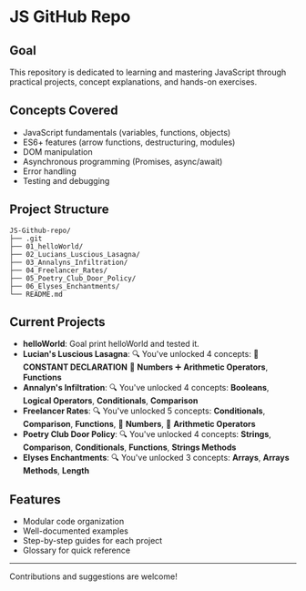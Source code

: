 # JS GitHub Repo

## Goal

This repository is dedicated to learning and mastering JavaScript through practical projects, concept explanations, and hands-on exercises.

## Concepts Covered

- JavaScript fundamentals (variables, functions, objects)
- ES6+ features (arrow functions, destructuring, modules)
- DOM manipulation
- Asynchronous programming (Promises, async/await)
- Error handling
- Testing and debugging

## Project Structure

```
JS-Github-repo/
├── .git                   
├── 01_helloWorld/
├── 02_Lucians_Luscious_Lasagna/          
├── 03_Annalyns_Infiltration/ 
├── 04_Freelancer_Rates/
├── 05_Poetry_Club_Door_Policy/          
├── 06_Elyses_Enchantments/          
└── README.md             

```

## Current Projects

- **helloWorld**: Goal print helloWorld and tested it.
- **Lucian's Luscious Lasagna**: 🔍 You've unlocked 4 concepts: 🧩 **CONSTANT DECLARATION** 🔢 **Numbers** ➕ **Arithmetic Operators**, **Functions**
- **Annalyn's Infiltration**: 🔍 You've unlocked 4 concepts: **Booleans**, **Logical Operators**, **Conditionals**, **Comparison**
- **Freelancer Rates**: 🔍 You've unlocked 5 concepts: **Conditionals**, **Comparison**, **Functions**, 🔢 **Numbers**, 🔢 **Arithmetic Operators**
- **Poetry Club Door Policy**: 🔍 You've unlocked 4 concepts: **Strings**, **Comparison**, **Conditionals**, **Functions**, **Strings Methods**
- **Elyses Enchantments**: 🔍 You've unlocked 3 concepts: **Arrays**, **Arrays Methods**, **Length**



## Features

- Modular code organization
- Well-documented examples
- Step-by-step guides for each project
- Glossary for quick reference

---

Contributions and suggestions are welcome!

